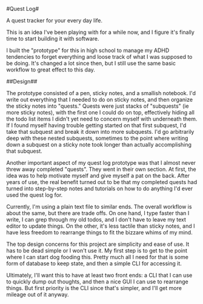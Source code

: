 #Quest Log#

A quest tracker for your every day life.

This is an idea I've been playing with for a while now, and I figure it's
finally time to start building it with software.

I built the "prototype" for this in high school to manage my ADHD tendencies to
forget everything and loose track of what I was supposed to be doing. It's
changed a lot since then, but I still use the same basic workflow to great
effect to this day.


##Design##

The prototype consisted of a pen, sticky notes, and a smallish notebook. I'd
write out everything that I needed to do on sticky notes, and then organize the
sticky notes into "quests." Quests were just stacks of "subquests" (ie more
sticky notes), with the first one I could do on top, effectively hiding all the
todo list items I didn't yet need to concern myself with underneath them. If I
found myself having trouble getting started on that first subquest, I'd take
that subquest and break it down into more subquests. I'd go arbitrarily deep
with these nested subquests, sometimes to the point where writing down a
subquest on a sticky note took longer than actually accomplishing that subquest.

Another important aspect of my quest log prototype was that I almost never threw
away completed "quests". They went in their own section. At first, the idea was to
help motivate myself and give myself a pat on the back. After years of use, the
real benefit turned out to be that my completed quests had turned into
step-by-step notes and tutorials on how to do anything I'd ever used the quest
log for.

Currently, I'm using a plain text file to similar ends. The overall workflow is
about the same, but there are trade offs. On one hand, I type faster than I
write, I can grep through my old todos, and I don't have to leave my text editor
to update things. On the other, it's less tactile than sticky notes, and I have
less freedom to rearrange things to fit the bizzare whims of my mind.

The top design concerns for this project are simplicity and ease of use. It has
to be dead simple or I won't use it. My first step is to get to the point where
I can start dog fooding this. Pretty much all I need for that is some form of
database to keep state, and then a simple CLI for accessing it.

Ultimately, I'll want this to have at least two front ends: a CLI that I can use
to quickly dump out thoughts, and then a nice GUI I can use to rearrange things.
But first priority is the CLI since that's simpler, and I'll get more mileage
out of it anyway.
